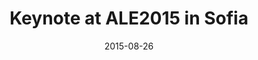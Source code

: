 ---
layout: default
date: 2015-08-26
title: Keynote at ALE2015 in Sofia
link: "http://ale2015.alenetwork.eu/"
---
